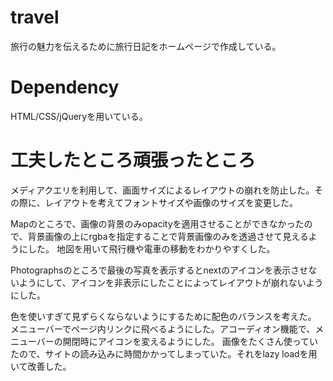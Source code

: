 # travel
旅行の魅力を伝えるために旅行日記をホームページで作成している。

# Dependency
HTML/CSS/jQueryを用いている。

# 工夫したところ頑張ったところ
メディアクエリを利用して、画面サイズによるレイアウトの崩れを防止した。その際に、レイアウトを考えてフォントサイズや画像のサイズを変更した。


Mapのところで、画像の背景のみopacityを適用させることができなかったので、背景画像の上にrgbaを指定することで背景画像のみを透過させて見えるようにした。
地図を用いて飛行機や電車の移動をわかりやすくした。


Photographsのところで最後の写真を表示するとnextのアイコンを表示させないようにして、アイコンを非表示にしたことによってレイアウトが崩れないようにした。

色を使いすぎて見ずらくならないようにするために配色のバランスを考えた。
メニューバーでページ内リンクに飛べるようにした。アコーディオン機能で、メニューバーの開閉時にアイコンを変えるようにした。
画像をたくさん使っていたので、サイトの読み込みに時間かかってしまっていた。それをlazy loadを用いて改善した。
